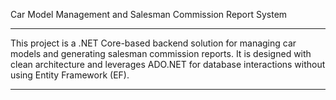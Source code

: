 Car Model Management and Salesman Commission Report System
****************
This project is a .NET Core-based backend solution for managing car models and generating salesman commission reports. 
It is designed with clean architecture and leverages ADO.NET for database interactions without using Entity Framework (EF).
****************

